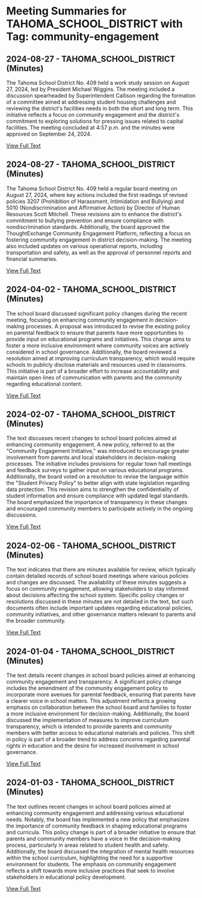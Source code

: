 # Meeting Summaries for TAHOMA_SCHOOL_DISTRICT with Tag: community-engagement

## 2024-08-27 - TAHOMA_SCHOOL_DISTRICT (Minutes)

The Tahoma School District No. 409 held a work study session on August 27, 2024, led by President Michael Wiggins. The meeting included a discussion spearheaded by Superintendent Callison regarding the formation of a committee aimed at addressing student housing challenges and reviewing the district's facilities needs in both the short and long term. This initiative reflects a focus on community engagement and the district's commitment to exploring solutions for pressing issues related to capital facilities. The meeting concluded at 4:57 p.m. and the minutes were approved on September 24, 2024.

[View Full Text](https://raw.githubusercontent.com/VoronoiPerspectives/WashingtonStateSchoolBoardExplorer/refs/heads/main/data/countries/usa/states/wa/counties/king/school_boards/tahoma_school_district/2024/2024-08-27-meetingwsfinal-minutes.txt)

## 2024-08-27 - TAHOMA_SCHOOL_DISTRICT (Minutes)

The Tahoma School District No. 409 held a regular board meeting on August 27, 2024, where key actions included the first readings of revised policies 3207 (Prohibition of Harassment, Intimidation and Bullying) and 5010 (Nondiscrimination and Affirmative Action) by Director of Human Resources Scott Mitchell. These revisions aim to enhance the district's commitment to bullying prevention and ensure compliance with nondiscrimination standards. Additionally, the board approved the ThoughtExchange Community Engagement Platform, reflecting a focus on fostering community engagement in district decision-making. The meeting also included updates on various operational reports, including transportation and safety, as well as the approval of personnel reports and financial summaries.

[View Full Text](https://raw.githubusercontent.com/VoronoiPerspectives/WashingtonStateSchoolBoardExplorer/refs/heads/main/data/countries/usa/states/wa/counties/king/school_boards/tahoma_school_district/2024/2024-08-27-meetingbmfinal-minutes.txt)

## 2024-04-02 - TAHOMA_SCHOOL_DISTRICT (Minutes)

The school board discussed significant policy changes during the recent meeting, focusing on enhancing community engagement in decision-making processes. A proposal was introduced to revise the existing policy on parental feedback to ensure that parents have more opportunities to provide input on educational programs and initiatives. This change aims to foster a more inclusive environment where community voices are actively considered in school governance. Additionally, the board reviewed a resolution aimed at improving curriculum transparency, which would require schools to publicly disclose materials and resources used in classrooms. This initiative is part of a broader effort to increase accountability and maintain open lines of communication with parents and the community regarding educational content.

[View Full Text](https://raw.githubusercontent.com/VoronoiPerspectives/WashingtonStateSchoolBoardExplorer/refs/heads/main/data/countries/usa/states/wa/counties/king/school_boards/tahoma_school_district/2024/2024-04-02-wsmeetingfinal-minutes.txt)

## 2024-02-07 - TAHOMA_SCHOOL_DISTRICT (Minutes)

The text discusses recent changes to school board policies aimed at enhancing community engagement. A new policy, referred to as the "Community Engagement Initiative," was introduced to encourage greater involvement from parents and local stakeholders in decision-making processes. The initiative includes provisions for regular town hall meetings and feedback surveys to gather input on various educational programs. Additionally, the board voted on a resolution to revise the language within the "Student Privacy Policy" to better align with state legislation regarding data protection. This revision aims to strengthen the confidentiality of student information and ensure compliance with updated legal standards. The board emphasized the importance of transparency in these changes and encouraged community members to participate actively in the ongoing discussions.

[View Full Text](https://raw.githubusercontent.com/VoronoiPerspectives/WashingtonStateSchoolBoardExplorer/refs/heads/main/data/countries/usa/states/wa/counties/king/school_boards/tahoma_school_district/2024/2024-02-07-meetingfinal-minutes.txt)

## 2024-02-06 - TAHOMA_SCHOOL_DISTRICT (Minutes)

The text indicates that there are minutes available for review, which typically contain detailed records of school board meetings where various policies and changes are discussed. The availability of these minutes suggests a focus on community engagement, allowing stakeholders to stay informed about decisions affecting the school system. Specific policy changes or resolutions discussed in these minutes are not detailed in the text, but such documents often include important updates regarding educational policies, community initiatives, and other governance matters relevant to parents and the broader community.

[View Full Text](https://raw.githubusercontent.com/VoronoiPerspectives/WashingtonStateSchoolBoardExplorer/refs/heads/main/data/countries/usa/states/wa/counties/king/school_boards/tahoma_school_district/2024/2024-02-06-minutes.txt)

## 2024-01-04 - TAHOMA_SCHOOL_DISTRICT (Minutes)

The text details recent changes in school board policies aimed at enhancing community engagement and transparency. A significant policy change includes the amendment of the community engagement policy to incorporate more avenues for parental feedback, ensuring that parents have a clearer voice in school matters. This adjustment reflects a growing emphasis on collaboration between the school board and families to foster a more inclusive environment for decision-making. Additionally, the board discussed the implementation of measures to improve curriculum transparency, which is intended to provide parents and community members with better access to educational materials and policies. This shift in policy is part of a broader trend to address concerns regarding parental rights in education and the desire for increased involvement in school governance.

[View Full Text](https://raw.githubusercontent.com/VoronoiPerspectives/WashingtonStateSchoolBoardExplorer/refs/heads/main/data/countries/usa/states/wa/counties/king/school_boards/tahoma_school_district/2024/2024-01-04-meetingfinal-minutes.txt)

## 2024-01-03 - TAHOMA_SCHOOL_DISTRICT (Minutes)

The text outlines recent changes in school board policies aimed at enhancing community engagement and addressing various educational needs. Notably, the board has implemented a new policy that emphasizes the importance of community feedback in shaping educational programs and curricula. This policy change is part of a broader initiative to ensure that parents and community members have a voice in the decision-making process, particularly in areas related to student health and safety. Additionally, the board discussed the integration of mental health resources within the school curriculum, highlighting the need for a supportive environment for students. The emphasis on community engagement reflects a shift towards more inclusive practices that seek to involve stakeholders in educational policy development.

[View Full Text](https://raw.githubusercontent.com/VoronoiPerspectives/WashingtonStateSchoolBoardExplorer/refs/heads/main/data/countries/usa/states/wa/counties/king/school_boards/tahoma_school_district/2024/2024-01-03-meetingfinal-minutes.txt)

